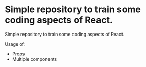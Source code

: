 # Simple repository to train some coding aspects of React.

Simple repository to train some coding aspects of React.

Usage of: 
<ul>
<li>Props</li>
<li>Multiple components</li>
